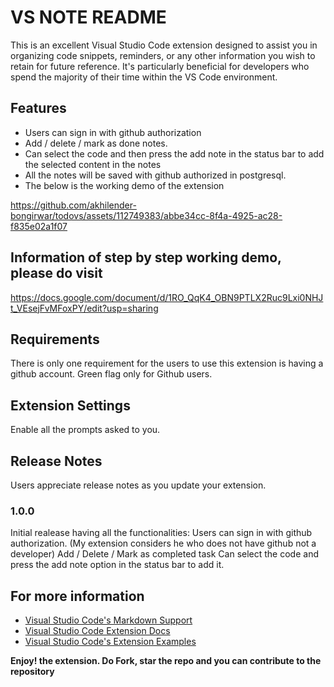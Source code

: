 # VS NOTE README

This is an excellent Visual Studio Code extension designed to assist you in organizing code snippets, reminders, or any other information you wish to retain for future reference. It's particularly beneficial for developers who spend the majority of their time within the VS Code environment.

## Features
- Users can sign in with github authorization
- Add / delete / mark as done notes.
- Can select the code and then press the add note in the status bar to add the selected content in the notes
- All the notes will be saved with github authorized in postgresql.
- The below is the working demo of the extension
  

https://github.com/akhilender-bongirwar/todovs/assets/112749383/abbe34cc-8f4a-4925-ac28-f835e02a1f07

 



## Information of step by step working demo, please do visit 
https://docs.google.com/document/d/1RO_QqK4_OBN9PTLX2Ruc9Lxi0NHJt_VEsejFvMFoxPY/edit?usp=sharing


## Requirements

There is only one requirement for the users to use this extension is having a github account.
Green flag only for Github users.

## Extension Settings
Enable all the prompts asked to you.

## Release Notes

Users appreciate release notes as you update your extension.

### 1.0.0
Initial realease having all the functionalities: 
Users can sign in with github authorization. (My extension considers he who does not have github not a developer)
Add / Delete / Mark as completed task
Can select the code and press the add note option in the status bar to add it.


## For more information

* [Visual Studio Code's Markdown Support](http://code.visualstudio.com/docs/languages/markdown)
* [Visual Studio Code Extension Docs]([http://code.visualstudio.com/docs/languages/markdown](https://code.visualstudio.com/api/get-started/your-first-extension))
* [Visual Studio Code's Extension Examples]([http://code.visualstudio.com/docs/languages/markdown](https://github.com/microsoft/vscode-extension-samples)https://github.com/microsoft/vscode-extension-samples)

**Enjoy! the extension. Do Fork, star the repo and you can contribute to the repository**
